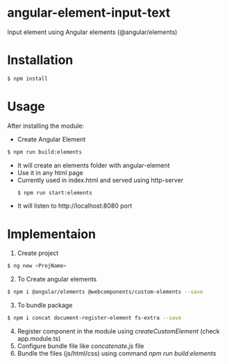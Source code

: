 # angular-element-input-text
Input element using Angular elements (@angular/elements)

# Installation

```sh
$ npm install
```
# Usage

After installing the module:
  - Create Angular Element
  ```sh
$ npm run build:elements

```
- It will create an elements folder with angular-element
- Use it in any html page
- Currently used in index.html and served using http-server
  ```sh
  $ npm run start:elements
  ```
- It will listen to http://localhost:8080 port

# Implementaion

1. Create project
```sh 
$ ng new <ProjName>
```
2. To Create angular elements
```sh 
$ npm i @angular/elements @webcomponents/custom-elements --save
```
3. To bundle package
```sh 
$ npm i concat document-register-element fs-extra --save
```
4. Register component in the module using *createCustomElement* (check app.module.ts)
5. Configure bundle file like *concatenate.js* file
6. Bundle the files (js/html/css) using command *npm run build:elements*

